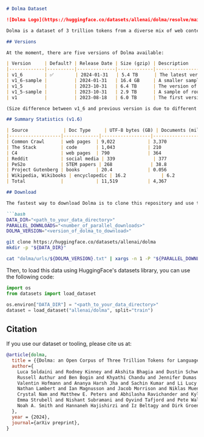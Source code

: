 ```markdown
# Dolma Dataset

![Dolma Logo](https://huggingface.co/datasets/allenai/dolma/resolve/main/dolma_logo.png)

Dolma is a dataset of 3 trillion tokens from a diverse mix of web content, academic publications, code, books, and encyclopedic materials. It is openly released under AI2's ImpACT license as a medium risk artifact.

## Versions

At the moment, there are five versions of Dolma available:

| Version     | Default? | Release Date | Size (gzip) | Description                                                                                     |
|-------------|----------|--------------|-------------|--------------------------------------------------------------------------------------------------|
| v1_6        | ✅        | 2024-01-31   | 5.4 TB      | The latest version of Dolma, with 3 trillion tokens from a diverse mix of web content, academic publications, code, books, and encyclopedic materials. |
| v1_6-sample |          | 2024-01-31   | 16.4 GB     | A smaller sample of Dolma, with roughly 10 billion tokens. Useful for data exploration.        |
| v1_5        |          | 2023-10-31   | 6.4 TB      | The version of Dolma used to train OLMo-1B. Roughly 3 trillion tokens.                         |
| v1_5-sample |          | 2023-10-31   | 2.9 TB      | A sample of roughly 1.9 trillion tokens used to train OLMo-7B                                  |
| v1          |          | 2023-08-18   | 6.0 TB      | The first version of Dolma.                                                                     |

(Size difference between v1_6 and previous version is due to different set of metadata included in files: we removed redundant metadata in v1_6.)

## Summary Statistics (v1.6)

| Source             | Doc Type     | UTF-8 bytes (GB) | Documents (millions) | Unicode words (billions) | Llama tokens (billions) |
|-------------------|-------------|------------------|----------------------|-------------------------|------------------------|
| Common Crawl      | web pages  | 9,022            | 3,370                | 1,775                   | 2,281                  |
| The Stack         | code       | 1,043            | 210                  | 260                     | 411                    |
| C4                | web pages  | 790              | 364                  | 153                     | 198                    |
| Reddit            | social media | 339              | 377                  | 72                      | 89                     |
| PeS2o             | STEM papers | 268              | 38.8                 | 50                      | 70                     |
| Project Gutenberg | books      | 20.4             | 0.056                | 4.0                     | 6.0                    |
| Wikipedia, Wikibooks | encyclopedic | 16.2             | 6.2                  | 3.7                     | 4.3                    |
| Total             |            | 11,519           | 4,367                | 2,318                   | 3,059                  |

## Download

The fastest way to download Dolma is to clone this repository and use the files in the url directory. We recommend using wget in parallel mode to download the files. For example:

```bash
DATA_DIR="<path_to_your_data_directory>"
PARALLEL_DOWNLOADS="<number_of_parallel_downloads>" 
DOLMA_VERSION="<version_of_dolma_to_download>"

git clone https://huggingface.co/datasets/allenai/dolma
mkdir -p "${DATA_DIR}"

cat "dolma/urls/${DOLMA_VERSION}.txt" | xargs -n 1 -P "${PARALLEL_DOWNLOADS}" wget -q -P "$DATA_DIR"
```

Then, to load this data using HuggingFace's datasets library, you can use the following code:

```python
import os
from datasets import load_dataset

os.environ["DATA_DIR"] = "<path_to_your_data_directory>"
dataset = load_dataset("allenai/dolma", split="train")
```

## Citation

If you use our dataset or tooling, please cite us at:

```bibtex
@article{dolma,
  title = {{Dolma: an Open Corpus of Three Trillion Tokens for Language Model Pretraining Research}},
  author={
    Luca Soldaini and Rodney Kinney and Akshita Bhagia and Dustin Schwenk and David Atkinson and
    Russell Authur and Ben Bogin and Khyathi Chandu and Jennifer Dumas and Yanai Elazar and 
    Valentin Hofmann and Ananya Harsh Jha and Sachin Kumar and Li Lucy and Xinxi Lyu and
    Nathan Lambert and Ian Magnusson and Jacob Morrison and Niklas Muennighoff and Aakanksha Naik and
    Crystal Nam and Matthew E. Peters and Abhilasha Ravichander and Kyle Richardson and Zejiang Shen and
    Emma Strubell and Nishant Subramani and Oyvind Tafjord and Pete Walsh and Luke Zettlemoyer and
    Noah A. Smith and Hannaneh Hajishirzi and Iz Beltagy and Dirk Groeneveld and Jesse Dodge and Kyle Lo
  },
  year = {2024},
  journal={arXiv preprint},
}
```
```
